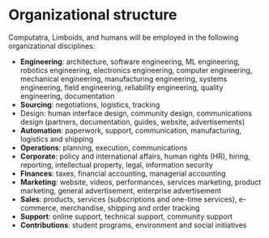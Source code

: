 # Organizational structure

Computatra, Limboids, and humans will be employed in the following organizational disciplines:

- **Engineering**: architecture, software engineering, ML engineering, robotics engineering, electronics engineering, computer engineering, mechanical engineering, manufacturing engineering, systems engineering, field engineering, reliability engineering, quality engineering, documentation
- **Sourcing**: negotiations, logistics, tracking
- Design: human interface design, community design, communications design (partners, documentation, guides, website, advertisements)
- **Automation**: paperwork, support, communication, manufacturing, logistics and shipping
- **Operations**: planning, execution, communications
- **Corporate**: policy and international affairs, human rights (HR), hiring, reporting, intellectual property, legal, information security
- **Finances**: taxes, financial accounting, managerial accounting
- **Marketing**: website, videos, performances, services marketing, product marketing, general advertisement, enterprise advertisement
- **Sales**: products, services (subscriptions and one-time services), e-commerce, merchandise, shipping and order tracking
- **Support**: online support, technical support, community support
- **Contributions**: student programs, environment and social initiatives
